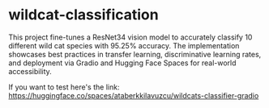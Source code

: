 # wildcat-classification
This project fine-tunes a ResNet34 vision model to accurately classify 10 different wild cat species with 95.25% accuracy. The implementation showcases best practices in transfer learning, discriminative learning rates, and deployment via Gradio and Hugging Face Spaces for real-world accessibility.

If you want to test here's the link: https://huggingface.co/spaces/ataberkkilavuzcu/wildcats-classifier-gradio
